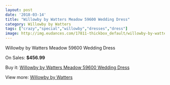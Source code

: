 ```yaml
---
layout: post
date: '2018-03-14'
title: "Willowby by Watters Meadow 59600 Wedding Dress"
category: Willowby by Watters
tags: ["crazy","special","willowby","dresses","dress"]
image: http://img.eudances.com/17811-thickbox_default/willowby-by-watters-meadow-59600-wedding-dress.jpg
---
```

Willowby by Watters Meadow 59600 Wedding Dress

On Sales: **$456.99**
<a href="https://www.eudances.com/en/willowby-by-watters/5181-willowby-by-watters-meadow-59600-wedding-dress.html"><amp-img layout="responsive" width="600" height="600" src="//img.eudances.com/17811-thickbox_default/willowby-by-watters-meadow-59600-wedding-dress.jpg" alt="Willowby by Watters Meadow 59600 Wedding Dress 0" /></a>
<a href="https://www.eudances.com/en/willowby-by-watters/5181-willowby-by-watters-meadow-59600-wedding-dress.html"><amp-img layout="responsive" width="600" height="600" src="//img.eudances.com/17813-thickbox_default/willowby-by-watters-meadow-59600-wedding-dress.jpg" alt="Willowby by Watters Meadow 59600 Wedding Dress 1" /></a>
<a href="https://www.eudances.com/en/willowby-by-watters/5181-willowby-by-watters-meadow-59600-wedding-dress.html"><amp-img layout="responsive" width="600" height="600" src="//img.eudances.com/17812-thickbox_default/willowby-by-watters-meadow-59600-wedding-dress.jpg" alt="Willowby by Watters Meadow 59600 Wedding Dress 2" /></a>

Buy it: [Willowby by Watters Meadow 59600 Wedding Dress](https://www.eudances.com/en/willowby-by-watters/5181-willowby-by-watters-meadow-59600-wedding-dress.html "Willowby by Watters Meadow 59600 Wedding Dress")

View more: [Willowby by Watters](https://www.eudances.com/en/48-willowby-by-watters "Willowby by Watters")